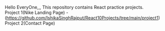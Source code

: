 Hello EveryOne,,, This repository contains React practice projects.
<br>
Project 1(Nike Landing Page) - (https://github.com/IshikaSinghRajput/React10Projects/tree/main/project1)
<br>
Project 2(Contact Page)
